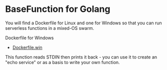 BaseFunction for Golang
=========================

You will find a Dockerfile for Linux and one for Windows so that you can run serverless functions in a mixed-OS swarm.

Dockerfile for Windows
* [Dockerfile.win](https://github.com/alexellis/faas/blob/master/sample-functions/BaseFunctions/golang/Dockerfile.win)

This function reads STDIN then prints it back - you can use it to create an "echo service" or as a basis to write your own function.

